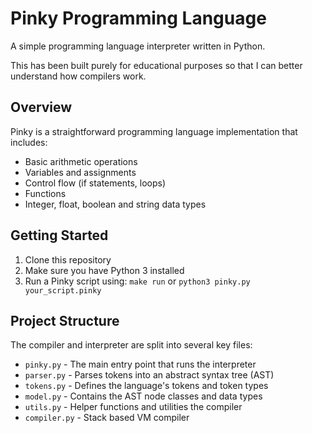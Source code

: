 # Pinky Programming Language

A simple programming language interpreter written in Python.

This has been built purely for educational purposes so that I can better understand how compilers work.

## Overview

Pinky is a straightforward programming language implementation that includes:

- Basic arithmetic operations
- Variables and assignments
- Control flow (if statements, loops)
- Functions
- Integer, float, boolean and string data types

## Getting Started

1. Clone this repository
2. Make sure you have Python 3 installed
3. Run a Pinky script using: `make run` or `python3 pinky.py your_script.pinky`

## Project Structure

The compiler and interpreter are split into several key files:

- `pinky.py` - The main entry point that runs the interpreter
- `parser.py` - Parses tokens into an abstract syntax tree (AST)
- `tokens.py` - Defines the language's tokens and token types
- `model.py` - Contains the AST node classes and data types
- `utils.py` - Helper functions and utilities
  the compiler
- `compiler.py` - Stack based VM compiler
